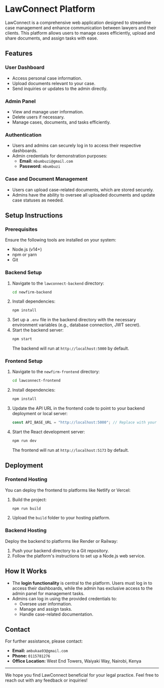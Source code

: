 # LawConnect Platform

LawConnect is a comprehensive web application designed to streamline case management and enhance communication between lawyers and their clients. This platform allows users to manage cases efficiently, upload and share documents, and assign tasks with ease. 

## Features

### User Dashboard
- Access personal case information.
- Upload documents relevant to your case.
- Send inquiries or updates to the admin directly.

### Admin Panel
- View and manage user information.
- Delete users if necessary.
- Manage cases, documents, and tasks efficiently.

### Authentication
- Users and admins can securely log in to access their respective dashboards.
- Admin credentials for demonstration purposes:
  - **Email:** `mbumbuzi@gmail.com`
  - **Password:** `mbumbuzi`

### Case and Document Management
- Users can upload case-related documents, which are stored securely.
- Admins have the ability to oversee all uploaded documents and update case statuses as needed.

## Setup Instructions

### Prerequisites
Ensure the following tools are installed on your system:
- Node.js (v14+)
- npm or yarn
- Git

### Backend Setup
1. Navigate to the `lawconnect-backend` directory:
   ```bash
   cd newfirm-backend
   ```
2. Install dependencies:
   ```bash
   npm install
   ```
3. Set up a `.env` file in the backend directory with the necessary environment variables (e.g., database connection, JWT secret).
4. Start the backend server:
   ```bash
   npm start
   ```
   The backend will run at `http://localhost:5000` by default.

### Frontend Setup
1. Navigate to the `newfirm-frontend` directory:
   ```bash
   cd lawconnect-frontend
   ```
2. Install dependencies:
   ```bash
   npm install
   ```
3. Update the API URL in the frontend code to point to your backend deployment or local server:
   ```javascript
   const API_BASE_URL = "http://localhost:5000"; // Replace with your backend URL if hosted
   ```
4. Start the React development server:
   ```bash
   npm run dev
   ```
   The frontend will run at `http://localhost:5173` by default.

## Deployment

### Frontend Hosting
You can deploy the frontend to platforms like Netlify or Vercel:
1. Build the project:
   ```bash
   npm run build
   ```
2. Upload the `build` folder to your hosting platform.

### Backend Hosting
Deploy the backend to platforms like Render or Railway:
1. Push your backend directory to a Git repository.
2. Follow the platform's instructions to set up a Node.js web service.

## How It Works
- The **login functionality** is central to the platform. Users must log in to access their dashboards, while the admin has exclusive access to the admin panel for management tasks.
- Admins can log in using the provided credentials to:
  - Oversee user information.
  - Manage and assign tasks.
  - Handle case-related documentation.

## Contact
For further assistance, please contact:
- **Email:** `ambukaa93@gmail.com`
- **Phone:** `0115781276`
- **Office Location:** West End Towers, Waiyaki Way, Nairobi, Kenya

---
We hope you find LawConnect beneficial for your legal practice. Feel free to reach out with any feedback or inquiries!
